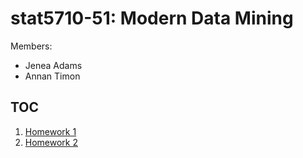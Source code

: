 # stat5710-51: Modern Data Mining 
Members: 
- Jenea Adams 
- Annan Timon


## TOC 
1. [Homework 1](~/homework/hw1)
2. [Homework 2](~/homework/hw2)
